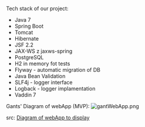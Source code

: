 Tech stack of our project:

* Java 7 
* Spring Boot
* Tomcat 
* Hibernate 
* JSF 2.2 
* JAX-WS z jaxws-spring 
* PostgreSQL
* H2 in memory fot tests
* Flyway - automatic migration of DB
* Java Bean Validation 
* SLF4j -  logger interface
* Logback - logger implamentation
* Vaddin 7

Gants' Diagram of webApp (MVP):
![gantWebApp.png](https://bitbucket.org/repo/rGxLq8/images/3496039133-gantWebApp.png)

src: [Diagram of webApp to display](https://drive.google.com/file/d/0B89d2CJg1yNNSktJcjdoeC1qRDg/view?usp=sharing)